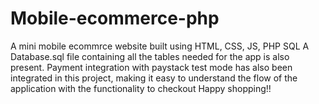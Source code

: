 # Mobile-ecommerce-php
A mini mobile ecommrce website built using HTML, CSS, JS, PHP SQL
A Database.sql file containing all the tables needed for the app is also present.
Payment integration with paystack test mode has also been integrated in this project,
making it easy to understand the flow of the application with the functionality to checkout
Happy shopping!!
